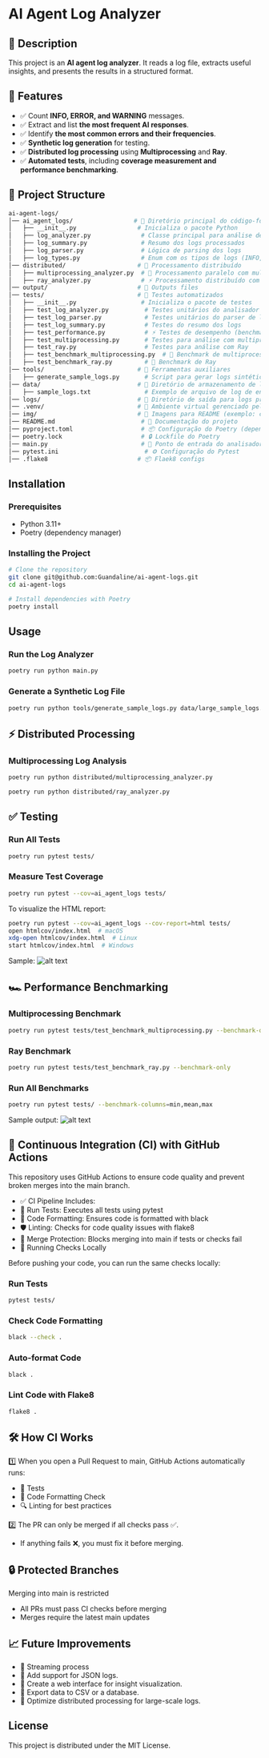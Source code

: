 # AI Agent Log Analyzer

## 📖 Description
This project is an **AI agent log analyzer**. It reads a log file, extracts useful insights, and presents the results in a structured format.

## 🚀 Features
- ✅ Count **INFO, ERROR, and WARNING** messages.
- ✅ Extract and list **the most frequent AI responses**.
- ✅ Identify **the most common errors and their frequencies**.
- ✅ **Synthetic log generation** for testing.
- ✅ **Distributed log processing** using **Multiprocessing** and **Ray**.
- ✅ **Automated tests**, including **coverage measurement and performance benchmarking**.

## 📁 Project Structure
```bash
ai-agent-logs/
│── ai_agent_logs/                 # 📂 Diretório principal do código-fonte
│   ├── __init__.py                 # Inicializa o pacote Python
│   ├── log_analyzer.py              # Classe principal para análise de logs
│   ├── log_summary.py               # Resumo dos logs processados
│   ├── log_parser.py                # Lógica de parsing dos logs
│   ├── log_types.py                 # Enum com os tipos de logs (INFO, ERROR, WARNING)
│── distributed/                    # 📂 Processamento distribuído
│   ├── multiprocessing_analyzer.py  # 🔄 Processamento paralelo com multiprocessing
│   ├── ray_analyzer.py              # ⚡ Processamento distribuído com Ray
│── output/                         # 📂 Outputs files
│── tests/                          # 📂 Testes automatizados
│   ├── __init__.py                  # Inicializa o pacote de testes
│   ├── test_log_analyzer.py          # Testes unitários do analisador de logs
│   ├── test_log_parser.py            # Testes unitários do parser de logs
│   ├── test_log_summary.py           # Testes do resumo dos logs
│   ├── test_performance.py           # ⚡ Testes de desempenho (benchmark)
│   ├── test_multiprocessing.py       # Testes para análise com multiprocessing
│   ├── test_ray.py                   # Testes para análise com Ray
│   ├── test_benchmark_multiprocessing.py  # 🚀 Benchmark de multiprocessing
│   ├── test_benchmark_ray.py         # 🚀 Benchmark de Ray
│── tools/                          # 📂 Ferramentas auxiliares
│   ├── generate_sample_logs.py       # Script para gerar logs sintéticos para testes
│── data/                           # 📂 Diretório de armazenamento de logs de teste
│   ├── sample_logs.txt               # Exemplo de arquivo de log de entrada
│── logs/                           # 📂 Diretório de saída para logs processados
│── .venv/                          # 📂 Ambiente virtual gerenciado pelo Poetry
│── img/                            # 📂 Imagens para README (exemplo: cobertura de testes)
│── README.md                        # 📖 Documentação do projeto
│── pyproject.toml                   # 📦 Configuração do Poetry (dependências)
│── poetry.lock                      # 🔒 Lockfile do Poetry
│── main.py                          # 🏁 Ponto de entrada do analisador de logs
│── pytest.ini                        # ⚙️ Configuração do Pytest
│── .flake8                         # 📦 Flaek8 configs
```

## Installation
### Prerequisites
- Python 3.11+
- Poetry (dependency manager)

### Installing the Project
```bash
# Clone the repository
git clone git@github.com:Guandaline/ai-agent-logs.git
cd ai-agent-logs

# Install dependencies with Poetry
poetry install
```

## Usage
### Run the Log Analyzer
```bash
poetry run python main.py
```

### Generate a Synthetic Log File
```bash
poetry run python tools/generate_sample_logs.py data/large_sample_logs.txt 50000
```

## ⚡ Distributed Processing

### Multiprocessing Log Analysis
```bash
poetry run python distributed/multiprocessing_analyzer.py
```

```bash
poetry run python distributed/ray_analyzer.py
```
## ✅ Testing
### Run All Tests
```bash
poetry run pytest tests/
```

### Measure Test Coverage
```bash
poetry run pytest --cov=ai_agent_logs tests/
```
To visualize the HTML report:
```bash
poetry run pytest --cov=ai_agent_logs --cov-report=html tests/
open htmlcov/index.html  # macOS
xdg-open htmlcov/index.html  # Linux
start htmlcov/index.html  # Windows
```
Sample:
![alt text](img/coverage.png)

## 🏎 Performance Benchmarking
### Multiprocessing Benchmark
```bash
poetry run pytest tests/test_benchmark_multiprocessing.py --benchmark-only
```

### Ray Benchmark
```bash
poetry run pytest tests/test_benchmark_ray.py --benchmark-only
```

### Run All Benchmarks
```bash
poetry run pytest tests/ --benchmark-columns=min,mean,max
```

Sample output:
![alt text](img/benchmark.png)

## 🚀 Continuous Integration (CI) with GitHub Actions
This repository uses GitHub Actions to ensure code quality and prevent broken merges into the main branch.

- ✅ CI Pipeline Includes:
- 🔬 Run Tests: Executes all tests using pytest
- 🎨 Code Formatting: Ensures code is formatted with black
- 🛡️ Linting: Checks for code quality issues with flake8
- 🚨 Merge Protection: Blocks merging into main if tests or checks fail
- 🔧 Running Checks Locally

Before pushing your code, you can run the same checks locally:

### Run Tests
```bash
pytest tests/
```

### Check Code Formatting
```bash
black --check .
```

### Auto-format Code
```bash
black .
```

### Lint Code with Flake8
```bash
flake8 .
```

## 🛠️ How CI Works
1️⃣ When you open a Pull Request to main, GitHub Actions automatically runs:

- 🧪 Tests
- 🎨 Code Formatting Check
- 🔍 Linting for best practices

2️⃣ The PR can only be merged if all checks pass ✅.
- If anything fails ❌, you must fix it before merging.

## 🔒 Protected Branches

Merging into main is restricted
- All PRs must pass CI checks before merging
- Merges require the latest main updates


## 📈 Future Improvements
- 🔹 Streaming process
- 🔹 Add support for JSON logs.
- 🔹 Create a web interface for insight visualization.
- 🔹 Export data to CSV or a database.
- 🔹 Optimize distributed processing for large-scale logs.

## License
This project is distributed under the MIT License.


